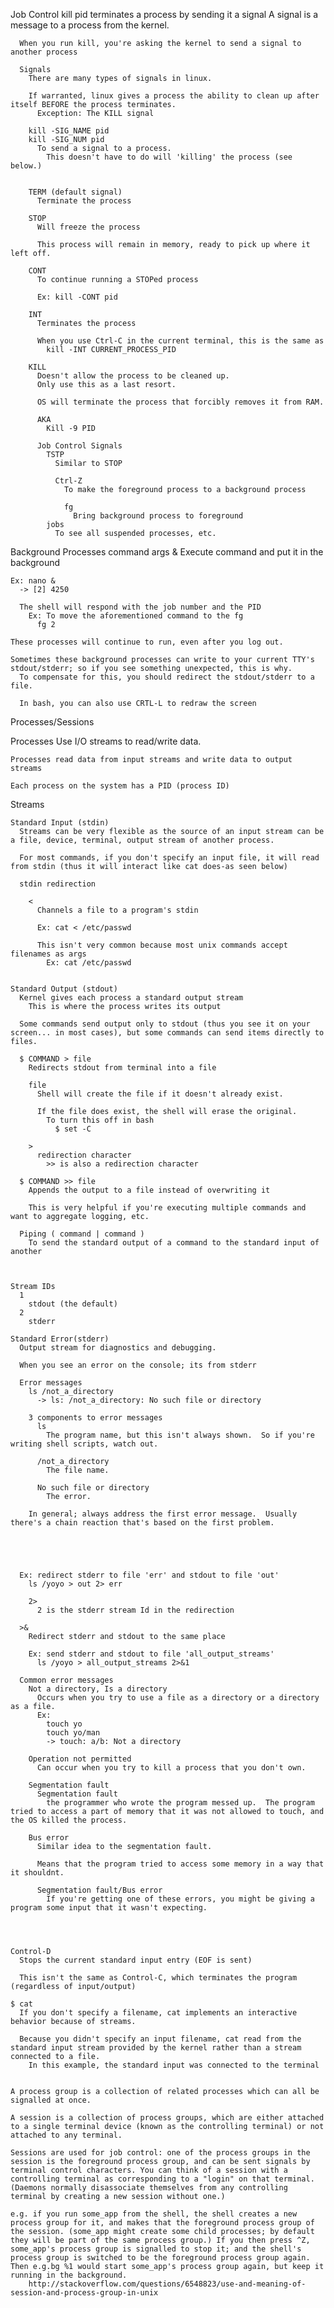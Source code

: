 Job Control
  kill pid
    terminates a process by sending it a signal
      A signal is a message to a process from the kernel.

      When you run kill, you're asking the kernel to send a signal to another process

      Signals
        There are many types of signals in linux.

        If warranted, linux gives a process the ability to clean up after itself BEFORE the process terminates.
          Exception: The KILL signal

        kill -SIG_NAME pid
        kill -SIG_NUM pid
          To send a signal to a process.
            This doesn't have to do will 'killing' the process (see below.)


        TERM (default signal)
          Terminate the process

        STOP
          Will freeze the process

          This process will remain in memory, ready to pick up where it left off.

        CONT
          To continue running a STOPed process

          Ex: kill -CONT pid

        INT
          Terminates the process

          When you use Ctrl-C in the current terminal, this is the same as
            kill -INT CURRENT_PROCESS_PID

        KILL
          Doesn't allow the process to be cleaned up.
          Only use this as a last resort.

          OS will terminate the process that forcibly removes it from RAM.

          AKA
            Kill -9 PID

          Job Control Signals
            TSTP
              Similar to STOP

              Ctrl-Z
                To make the foreground process to a background process

                fg
                  Bring background process to foreground
            jobs
              To see all suspended processes, etc.

Background Processes
  command args &
    Execute command and put it in the background

    Ex: nano &
      -> [2] 4250

      The shell will respond with the job number and the PID
        Ex: To move the aforementioned command to the fg
          fg 2

    These processes will continue to run, even after you log out.

    Sometimes these background processes can write to your current TTY's stdout/stderr; so if you see something unexpected, this is why.
      To compensate for this, you should redirect the stdout/stderr to a file.

      In bash, you can also use CRTL-L to redraw the screen


Processes/Sessions
  
  Processes
    Use I/O streams to read/write data.

    Processes read data from input streams and write data to output streams

    Each process on the system has a PID (process ID)

          




  Streams

    Standard Input (stdin)
      Streams can be very flexible as the source of an input stream can be a file, device, terminal, output stream of another process.

      For most commands, if you don't specify an input file, it will read from stdin (thus it will interact like cat does-as seen below)

      stdin redirection

        <
          Channels a file to a program's stdin

          Ex: cat < /etc/passwd

          This isn't very common because most unix commands accept filenames as args
            Ex: cat /etc/passwd


    Standard Output (stdout)
      Kernel gives each process a standard output stream
        This is where the process writes its output

      Some commands send output only to stdout (thus you see it on your screen... in most cases), but some commands can send items directly to files.

      $ COMMAND > file
        Redirects stdout from terminal into a file

        file
          Shell will create the file if it doesn't already exist.

          If the file does exist, the shell will erase the original.
            To turn this off in bash
              $ set -C
        
        >
          redirection character
            >> is also a redirection character

      $ COMMAND >> file
        Appends the output to a file instead of overwriting it

        This is very helpful if you're executing multiple commands and want to aggregate logging, etc.

      Piping ( command | command )
        To send the standard output of a command to the standard input of another        

        

    Stream IDs
      1
        stdout (the default)
      2
        stderr

    Standard Error(stderr)
      Output stream for diagnostics and debugging.

      When you see an error on the console; its from stderr

      Error messages
        ls /not_a_directory
          -> ls: /not_a_directory: No such file or directory

        3 components to error messages
          ls
            The program name, but this isn't always shown.  So if you're writing shell scripts, watch out.

          /not_a_directory
            The file name.

          No such file or directory
            The error.

        In general; always address the first error message.  Usually there's a chain reaction that's based on the first problem.





      Ex: redirect stderr to file 'err' and stdout to file 'out'
        ls /yoyo > out 2> err

        2>
          2 is the stderr stream Id in the redirection

      >&
        Redirect stderr and stdout to the same place

        Ex: send stderr and stdout to file 'all_output_streams'
          ls /yoyo > all_output_streams 2>&1

      Common error messages
        Not a directory, Is a directory
          Occurs when you try to use a file as a directory or a directory as a file.
          Ex:
            touch yo
            touch yo/man
            -> touch: a/b: Not a directory

        Operation not permitted
          Can occur when you try to kill a process that you don't own.

        Segmentation fault
          Segmentation fault
            the programmer who wrote the program messed up.  The program tried to access a part of memory that it was not allowed to touch, and the OS killed the process.

        Bus error
          Similar idea to the segmentation fault.  

          Means that the program tried to access some memory in a way that it shouldnt.

          Segmentation fault/Bus error
            If you're getting one of these errors, you might be giving a program some input that it wasn't expecting.




    Control-D
      Stops the current standard input entry (EOF is sent)

      This isn't the same as Control-C, which terminates the program (regardless of input/output)

    $ cat
      If you don't specify a filename, cat implements an interactive behavior because of streams.

      Because you didn't specify an input filename, cat read from the standard input stream provided by the kernel rather than a stream connected to a file.
        In this example, the standard input was connected to the terminal


	A process group is a collection of related processes which can all be signalled at once.

	A session is a collection of process groups, which are either attached to a single terminal device (known as the controlling terminal) or not attached to any terminal.

	Sessions are used for job control: one of the process groups in the session is the foreground process group, and can be sent signals by terminal control characters. You can think of a session with a controlling terminal as corresponding to a "login" on that terminal. (Daemons normally disassociate themselves from any controlling terminal by creating a new session without one.)

	e.g. if you run some_app from the shell, the shell creates a new process group for it, and makes that the foreground process group of the session. (some_app might create some child processes; by default they will be part of the same process group.) If you then press ^Z, some_app's process group is signalled to stop it; and the shell's process group is switched to be the foreground process group again. Then e.g.bg %1 would start some_app's process group again, but keep it running in the background.
		http://stackoverflow.com/questions/6548823/use-and-meaning-of-session-and-process-group-in-unix

